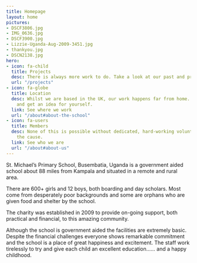 ```yaml
---
title: Homepage
layout: home
pictures:
- DSCF3806.jpg
- IMG_0636.jpg
- DSCF3900.jpg
- Lizzie-Uganda-Aug-2009-3451.jpg
- thankyou.jpg
- DSCN2138.jpg
hero:
- icon: fa-child
  title: Projects
  desc: There is always more work to do. Take a look at our past and present projects.
  url: "/projects"
- icon: fa-globe
  title: Location
  desc: Whilst we are based in the UK, our work happens far from home. See the map
    and get an idea for yourself.
  link: See where we work
  url: "/about#about-the-school"
- icon: fa-users
  title: Members
  desc: None of this is possible without dedicated, hard-working volunteers behind
    the cause.
  link: See who we are
  url: "/about#about-us"
---
```

St. Michael’s Primary School, Busembatia, Uganda is a government aided school about 88 miles from Kampala and situated in a remote and rural area.

There are 600+ girls and 12 boys, both boarding and day scholars. Most come from desperately poor backgrounds and some are orphans who are given food and shelter by the school.

The charity was established in 2009 to provide on-going support, both practical and financial, to this amazing community.

Although the school is government aided the facilities are extremely basic. Despite the financial challenges everyone shows remarkable commitment and the school is a place of great happiness and excitement.  The staff work tirelessly to try and give each child an excellent education...... and a happy childhood.